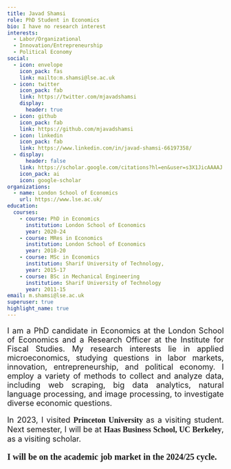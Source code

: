 ```yaml
---
title: Javad Shamsi
role: PhD Student in Economics
bio: I have no research interest
interests:
  - Labor/Organizational
  - Innovation/Entrepreneurship
  - Political Economy
social:
  - icon: envelope
    icon_pack: fas
    link: mailto:m.shamsi@lse.ac.uk
  - icon: twitter
    icon_pack: fab
    link: https://twitter.com/mjavadshamsi
    display:
      header: true
  - icon: github
    icon_pack: fab
    link: https://github.com/mjavadshamsi
  - icon: linkedin
    icon_pack: fab
    link: https://www.linkedin.com/in/javad-shamsi-66197358/
  - display:
      header: false
    link: https://scholar.google.com/citations?hl=en&user=s3X1JicAAAAJ
    icon_pack: ai
    icon: google-scholar
organizations:
  - name: London School of Economics
    url: https://www.lse.ac.uk/
education:
  courses:
    - course: PhD in Economics
      institution: London School of Economics
      year: 2020-24
    - course: MRes in Economics
      institution: London School of Economics
      year: 2018-20
    - course: MSc in Economics
      institution: Sharif University of Technology,
      year: 2015-17
    - course: BSc in Mechanical Engineering
      institution: Sharif University of Technology
      year: 2011-15
email: m.shamsi@lse.ac.uk
superuser: true
highlight_name: true
---
```

<p style="font-size: 18px; text-align: justify;">
    I am a PhD candidate in Economics at the London School of Economics and a Research Officer at the Institute for Fiscal Studies. My research interests lie in applied microeconomics, studying questions in labor markets, innovation, entrepreneurship, and political economy. I employ a variety of methods to collect and analyze data, including web scraping, big data analytics, natural language processing, and image processing, to investigate diverse economic questions.
</p>



<p style="font-size: 18px; text-align: justify;"> In 2023, I visited <span style="font-size: 18px; font-family: 'Times New Roman', serif; font-weight: bold;">Princeton University</span> as a visiting student. Next semester, I will be at <span style="font-size: 18px; font-family: 'Georgia', serif; font-weight: bold;">Haas Business School, UC Berkeley</span>, as a visiting scholar. </p>



<p style="font-size: 20px; text-align: justify; font-family: 'Georgia', serif; font-weight: bold;"> I will be on the academic job market in the 2024/25 cycle. </p>